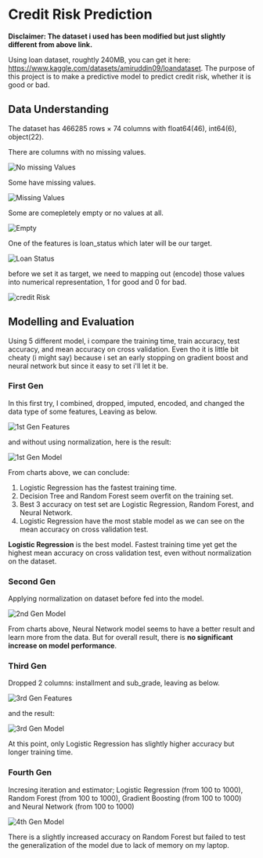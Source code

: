 # Credit Risk Prediction
**Disclaimer: The dataset i used has been modified but just slightly different from above link.**

Using loan dataset, roughtly 240MB, you can get it here: https://www.kaggle.com/datasets/amiruddin09/loandataset. The purpose of this project is to make a predictive model to predict credit risk, whether it is good or bad.

## Data Understanding
The dataset has 466285 rows × 74 columns with float64(46), int64(6), object(22).

There are columns with no missing values.

![No missing Values](img/noNaN.png)

Some have missing values.

![Missing Values](img/NaN.png)

Some are comepletely empty or no values at all.

![Empty](img/empty.png)

One of the features is loan_status which later will be our target.

![Loan Status](img/loan_status.png)

before we set it as target, we need to mapping out (encode) those values into numerical representation, 1 for good and 0 for bad.

![credit Risk](img/credit_risk.png)

## Modelling and Evaluation
Using 5 different model, i compare the training time, train accuracy, test accuracy, and mean accuracy on cross validation. Even tho it is little bit cheaty (i might say) because i set an early stopping on gradient boost and neural network but since it easy to set i'll let it be.

### **First Gen**
In this first try, I combined, dropped, imputed, encoded, and changed the data type of some features, Leaving as below.

![1st Gen Features](img/1stgen_features.png)

and without using normalization, here is the result:

![1st Gen Model](img/1stgen_model.png)

From charts above, we can conclude:
1. Logistic Regression has the fastest training time.
2. Decision Tree and Random Forest seem overfit on the training set.
3. Best 3 accuracy on test set are Logistic Regression, Random Forest, and Neural Network.
4. Logistic Regression have the most stable model as we can see on the mean accuracy on cross validation test.

**Logistic Regression** is the best model. Fastest training time yet get the highest mean accuracy on cross validation test, even without normalization on the dataset.

### **Second Gen**
Applying normalization on dataset before fed into the model.

![2nd Gen Model](img/2ndgen_model.png)

From charts above, Neural Network model seems to have a better result and learn more from the data. But for overall result, there is **no significant increase on model performance**.

### **Third Gen**
Dropped 2 columns: installment and sub_grade, leaving as below.

![3rd Gen Features](img/3rdgen_features.png)

and the result:

![3rd Gen Model](img/3rdgen_model.png)

At this point, only Logistic Regression has slightly higher accuracy but longer training time.

### **Fourth Gen**
Incresing iteration and estimator; Logistic Regression (from 100 to 1000), Random Forest (from 100 to 1000), Gradient Boosting (from 100 to 1000) and Neural Network (from 100 to 1000)

![4th Gen Model](img/4thgen_model.png)

There is a slightly increased accuracy on Random Forest but failed to test the generalization of the model due to lack of memory on my laptop.